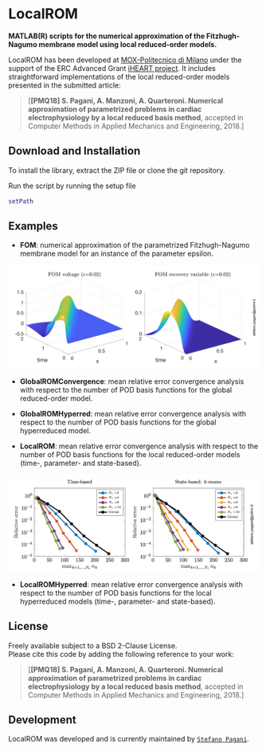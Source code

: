 # LocalROM

**MATLAB(R) scripts for the numerical approximation of the Fitzhugh-Nagumo membrane model using local reduced-order models.**

LocalROM has been developed at [MOX-Politecnico di Milano](https://mox.polimi.it) under the support of the ERC Advanced Grant [iHEART project](http://iheart.polimi.it). It includes straightforward implementations of the local reduced-order models presented in the submitted article:
>[**[PMQ18] S. Pagani, A. Manzoni, A. Quarteroni. Numerical approximation of parametrized problems in cardiac electrophysiology by a local reduced basis method**, accepted in Computer Methods in Applied Mechanics and Engineering, 2018.]


Download and Installation
-------

To install the library, extract the ZIP file or clone the git repository.

Run the script by running the setup file
```Matlab
setPath
```

Examples
-------

* **FOM**:
numerical approximation of the parametrized Fitzhugh-Nagumo membrane model for an instance of the parameter epsilon.

![Full-order model approximation](/Figures/FOMexample.png)

* **GlobalROMConvergence**:
mean relative error convergence analysis with respect to the number of POD basis functions for the global reduced-order model.

* **GlobalROMHyperred**:
mean relative error convergence analysis with respect to the number of POD basis functions for the global hyperreduced model.

* **LocalROM**:
mean relative error convergence analysis with respect to the number of POD basis functions for the local reduced-order models (time-, parameter- and state-based).

![Local ROM error convergence](/Figures/LocalROMConvergence.png)

* **LocalROMHyperred**:
mean relative error convergence analysis with respect to the number of POD basis functions for the local hyperreduced models (time-, parameter- and state-based).


License
-------

Freely available subject to a BSD 2-Clause License.  
Please cite this code by adding the following reference to your work:

>[**[PMQ18] S. Pagani, A. Manzoni, A. Quarteroni. Numerical approximation of parametrized problems in cardiac electrophysiology by a local reduced basis method**, accepted in Computer Methods in Applied Mechanics and Engineering, 2018.]

Development
-------

LocalROM was developed and is currently maintained by [`Stefano Pagani`](https://stefanopagani.github.io).
